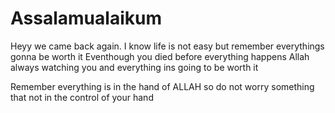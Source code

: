 # Assalamualaikum

Heyy we came back again. I know life is not easy but remember everythings gonna be worth it
Eventhough you died before everything happens
Allah always watching you and everything ins going to be worth it

Remember everything is in the hand of ALLAH so do not worry something that not in the control of your hand